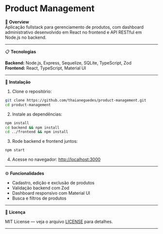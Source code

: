 


# Product Management

🚀 **Overview**  
Aplicação fullstack para gerenciamento de produtos, com dashboard administrativo desenvolvido em React no frontend e API RESTful em Node.js no backend.

---

📋 **Tecnologias**  

**Backend:** Node.js, Express, Sequelize, SQLite, TypeScript, Zod  
**Frontend:** React, TypeScript, Material UI

---

🔧 **Instalação**

1. Clone o repositório:  
```bash
git clone https://github.com/thaianeguedes/product-management.git
cd product-management
````

2. Instale as dependências:

```bash
npm install
cd backend && npm install
cd ../frontend && npm install

```

3. Rode backend e frontend juntos:

```bash
npm start
```

4. Acesse no navegador:
   [http://localhost:3000](http://localhost:3000)

---

⚙️ **Funcionalidades**

* Cadastro, edição e exclusão de produtos
* Validação backend com Zod
* Dashboard responsivo com Material UI
* Busca e filtros de produtos
  
---

📄 **Licença**

MIT License — veja o arquivo [LICENSE](LICENSE) para detalhes.

---

